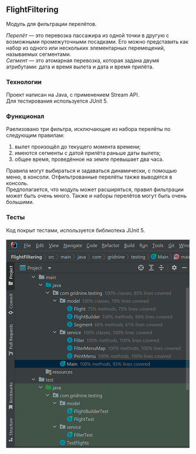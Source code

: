 ## FlightFiltering

Модуль для фильтрации перелётов.

*Перелёт* — это перевозка пассажира из одной точки в другую с возможными промежуточными посадками. Его можно представить как набор из одного или нескольких элементарных перемещений, называемых сегментами.<br>
*Сегмент* — это атомарная перевозка, которая задана двумя атрибутами: дата и время вылета и дата и время прилёта.
### Технологии
Проект написан на Java, c применением Stream API.<br>
Для тестирования используется JUnit 5.

### Функционал
Раелизовано три фильтра, исключающие из набора перелёты по следующим правилам:
1. вылет произощёл до текущего момента времени;
2. имеются сегменты с датой прилёта раньше даты вылета;
3. общее время, проведённое на земле превышает два часа.

Правила могут выбираться и задаваться динамически, с помощью меню, в консоли. Отфильтрованные перелёты также выводятся в консоль.<br>
Предполагается, что модуль может расширяться, правил фильтрации может быть очень много. 
Также и наборы перелётов могут быть очень большими. 

### Тесты
Код покрыт тестами, используется библиотека JUnit 5.<br><br>
![скриншот, покрытие кода тестами](src/main/resources/FFTestCover.jpg)

